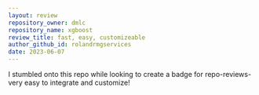 ```yaml
---
layout: review
repository_owner: dmlc
repository_name: xgboost
review_title: fast, easy, customizeable
author_github_id: rolandrmgservices
date: 2023-06-07
---
```

I stumbled onto this repo while looking to create a badge for repo-reviews- very easy to integrate and customize!

